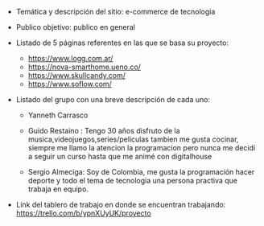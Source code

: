 - Temática y descripción del sitio: e-commerce de tecnologia
- Publico objetivo: publico en general
- Listado de 5 páginas referentes en las que se basa su proyecto:
    - https://www.logg.com.ar/
    - https://nova-smarthome.ueno.co/
    - https://www.skullcandy.com/
    - https://www.soflow.com/

- Listado del grupo con una breve descripción de cada uno:
    - Yanneth Carrasco

    - Guido Restaino : Tengo 30 años disfruto de la musica,videojuegos,series/peliculas tambien me gusta cocinar, siempre me llamo la atencion la programacion pero nunca me decidí a seguir un curso hasta que me animé con digitalhouse

    - Sergio Almeciga: Soy de Colombia, me gusta la programación hacer deporte y todo el tema de tecnologia una persona practiva que trabaja en equipo.
- Link del tablero de trabajo en donde se encuentran trabajando: https://trello.com/b/ypnXUyUK/proyecto